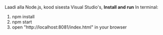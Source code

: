 Laadi alla Node.js,
kood sisesta Visual Studio's,
**Install and run**
In terminal:
1.  npm install
2.  npm start
3.  open "http://localhost:8081/index.html" in your browser
